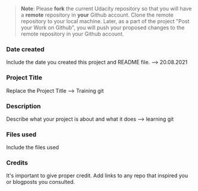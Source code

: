 >**Note**: Please **fork** the current Udacity repository so that you will have a **remote** repository in **your** Github account. Clone the remote repository to your local machine. Later, as a part of the project "Post your Work on Github", you will push your proposed changes to the remote repository in your Github account.

### Date created
Include the date you created this project and README file.
--> 20.08.2021

### Project Title
Replace the Project Title
--> Training git

### Description
Describe what your project is about and what it does
--> learning git
### Files used
Include the files used

### Credits
It's important to give proper credit. Add links to any repo that inspired you or blogposts you consulted.

